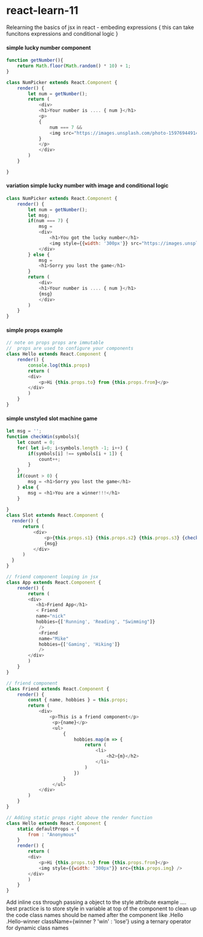 # react-learn-11

Relearning the basics of jsx in react 
    - embeding expressions { this can take funcitons expressions and conditional logic }


#### simple lucky number component

```javascript 
function getNumber(){
    return Math.floor(Math.random() * 10) + 1;
}

class NumPicker extends React.Component {
    render() {
        let num = getNumber();
        return (
            <div>
            <h1>Your number is .... { num }</h1>
            <p>
            {
                num === 7 && 
                <img src="https://images.unsplash.com/photo-1597694491427-25b7e5c0946e?ixlib=rb-1.2.1&ixid=eyJhcHBfaWQiOjEyMDd9&auto=format&fit=crop&w=2250&q=80" />
            }
            </p>
            </div>
        )
    }

}
```

#### variation simple lucky number with image and conditional logic 

```javascript
class NumPicker extends React.Component {
    render() {
        let num = getNumber();
        let msg;
        if(num === 7) {
            msg = 
            <div>
                <h1>You got the lucky number</h1>
                <img style={{width: '300px'}} src="https://images.unsplash.com/photo-1597694491427-25b7e5c0946e?ixlib=rb-1.2.1&ixid=eyJhcHBfaWQiOjEyMDd9&auto=format&fit=crop&w=2250&q=80" alt=""/>
            </div>
        } else {
            msg = 
            <h1>Sorry you lost the game</h1>
        }
        return (
            <div>
            <h1>Your number is .... { num }</h1>
            {msg}
            </div>
        )
    }
}

```

#### simple props example 

```javascript 
// note on props props are immutable
//  props are used to configure your components
class Hello extends React.Component {
    render() {
        console.log(this.props)
        return (
        <div>
            <p>Hi {this.props.to} from {this.props.from}</p>
        </div>
        )
    }
} 
```


#### simple unstyled slot machine game
```javascript 
let msg = '';
function checkWin(symbols){
    let count = 0;
    for( let i=0; i<symbols.length -1; i++) {
        if(symbols[i] !== symbols[i + 1]) {
            count++;
        }
    }
    if(count > 0) {
        msg = <h1>Sorry you lost the game</h1>
    } else {
        msg = <h1>You are a winner!!!</h1>
    }
   
}
class Slot extends React.Component {
  render() {
      return (
          <div>
              <p>{this.props.s1} {this.props.s2} {this.props.s3} {checkWin([this.props.s1,this.props.s2, this.props.s3])}</p>
              {msg}
          </div>
      )
  }
} 

// friend component looping in jsx 
class App extends React.Component {
    render() {
        return (
        <div>
           <h1>Friend App</h1>
           < Friend
           name="nick"
           hobbies={['Running', 'Reading', "Swimming"]}
            />
            <Friend
            name="Mike"
            hobbies={['Gaming', 'Hiking']}
            />
        </div>
        )
    }
} 

// friend component
class Friend extends React.Component {
    render() {
        const { name, hobbies } = this.props;
        return (
            <div>
                <p>This is a friend component</p>
                 <p>{name}</p>
                 <ul>
                     {
                         hobbies.map(m => {
                             return (
                                 <li>
                                     <h2>{m}</h2>
                                 </li>
                             )
                         })
                     }
                 </ul>
            </div>
        )
    }
}

// Adding static props right above the render function
class Hello extends React.Component {
    static defaultProps = {
        from : "Anonymous"
    }
    render() {
        return (
        <div>
            <p>Hi {this.props.to} from {this.props.from}</p>
            <img style={{width: "300px"}} src={this.props.img} />
        </div>
        )
    }
} 
```

Add inline css through passing a object to the style attribute example ....
best practice is to store style in variable at top of the component to clean up the code
class names should be named after the component like 
.Hello 
.Hello-winner 
className={winner ? 'win' : 'lose'} using a ternary operator for dynamic class names
<h1 style={{color: 'red'}}></h1>